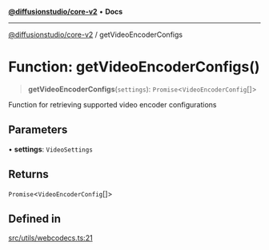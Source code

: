 [**@diffusionstudio/core-v2**](../README.md) • **Docs**

***

[@diffusionstudio/core-v2](../globals.md) / getVideoEncoderConfigs

# Function: getVideoEncoderConfigs()

> **getVideoEncoderConfigs**(`settings`): `Promise`\<`VideoEncoderConfig`[]\>

Function for retrieving supported video encoder
configurations

## Parameters

• **settings**: `VideoSettings`

## Returns

`Promise`\<`VideoEncoderConfig`[]\>

## Defined in

[src/utils/webcodecs.ts:21](https://github.com/diffusionstudio/core-v2/blob/ce69ef92917fd6c7f2f6e872cf6c87954dee9b56/src/utils/webcodecs.ts#L21)
